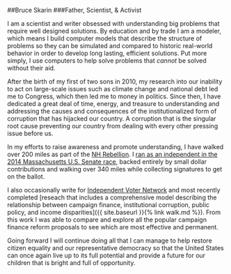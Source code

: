 ##Bruce Skarin
###Father, Scientist, & Activist

I am a scientist and writer obsessed with understanding big problems that require well designed solutions. By education and by trade I am a modeler, which means I build computer models that describe the structure of problems so they can be simulated and compared to historic real-world behavior in order to develop long lasting, efficient solutions. Put more simply, I use computers to help solve problems that _cannot_ be solved without their aid.

After the birth of my first of two sons in 2010, my research into our inability to act on large-scale issues such as climate change and national debt led me to Congress, which then led me to money in politics. Since then, I have dedicated a great deal of time, energy, and treasure to understanding and addressing the causes and consequences of the institutionalized form of corruption that has hijacked our country. A corruption that is the singular root cause preventing our country from dealing with every other pressing issue before us.

In my efforts to raise awareness and promote understanding, I have walked over 200 miles as part of the [NH Rebellion](http://www.nhrebellion.org/). I [ran as an independent in the 2014 Massachusetts U.S. Senate race](/walk), backed entirely by small dollar contributions and walking over 340 miles while collecting signatures to get on the ballot.

I also occasionally write for [Independent Voter Network](http://ivn.us/author/bruceskarin/) and most recently completed [reseach that includes a comprehensive model describing the relationship between campaign finance, institutional corruption, public policy, and income disparities]({{ site.baseurl }}{% link walk.md %}). From this work I was able to compare and explore all the popular campaign finance reform proposals to see which are most effective and permanent.

Going forward I will continue doing all that I can manage to help restore citizen equality and our representative democracy so that the United States can once again live up to its full potential and provide a future for our children that is bright and full of opportunity.